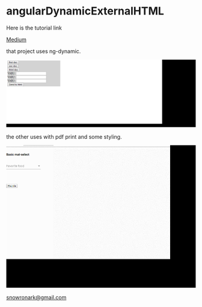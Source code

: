 # angularDynamicExternalHTML

Here is the tutorial link

<a href="https://medium.com/@snowronark/angular-dynamic-variable-binding-to-external-html-9d5e4e39142c"> Medium </a>

that project uses ng-dynamic.

<img src="https://raw.githubusercontent.com/snowron/angularDynamicExternalHTML/master/gifvers.gif"></img>

the other uses with pdf print and some styling.

<img src="https://raw.githubusercontent.com/snowron/angularDynamicExternalHTML/master/gifvers2.gif"></img>


snowronark@gmail.com
